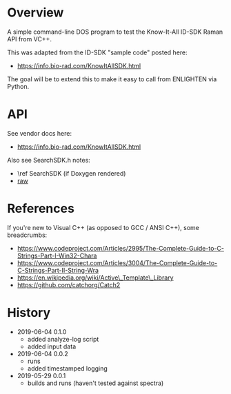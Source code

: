 # Overview

A simple command-line DOS program to test the Know-It-All ID-SDK Raman API from VC++.

This was adapted from the ID-SDK "sample code" posted here:

- https://info.bio-rad.com/KnowItAllSDK.html

The goal will be to extend this to make it easy to call from ENLIGHTEN via Python.

# API

See vendor docs here:

- https://info.bio-rad.com/KnowItAllSDK.html

Also see SearchSDK.h notes:

- \ref SearchSDK (if Doxygen rendered)
- [raw](KIAConsole/SearchSDK.h)

# References

If you're new to Visual C++ (as opposed to GCC / ANSI C++), some breadcrumbs:

- https://www.codeproject.com/Articles/2995/The-Complete-Guide-to-C-Strings-Part-I-Win32-Chara
- https://www.codeproject.com/Articles/3004/The-Complete-Guide-to-C-Strings-Part-II-String-Wra
- https://en.wikipedia.org/wiki/Active\_Template\_Library
- https://github.com/catchorg/Catch2

# History

- 2019-06-04 0.1.0
    - added analyze-log script
    - added input data
- 2019-06-04 0.0.2
    - runs
    - added timestamped logging
- 2019-05-29 0.0.1
    - builds and runs (haven't tested against spectra)
